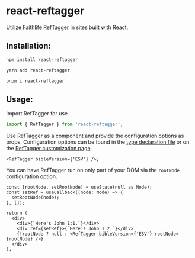 # react-reftagger

Utilize [Faithlife RefTagger](https://faithlife.com/products/reftagger) in sites built with React.

## Installation:

```sh
npm install react-reftagger

yarn add react-reftagger

pnpm i react-reftagger
```

## Usage:

Import RefTagger for use

```javascript
import { RefTagger } from 'react-reftagger';
```

Use RefTagger as a component and provide the configuration options as props. Configuration options can be found in the [type declaration file](./src/interfaces.ts) or on the [RefTagger customization page](https://faithlife.com/products/reftagger/customize).

```JSX
<RefTagger bibleVersion={'ESV'} />;
```

You can have RefTagger run on only part of your DOM via the `rootNode` configuration option.

```tsx
const [rootNode, setRootNode] = useState(null as Node);
const setRef = useCallback((node: Node) => {
  setRootNode(node);
}, []);

return (
  <div>
    <div>{`Here's John 1:1.`}</div>
    <div ref={setRef}>{`Here's John 1:2.`}</div>
    {!rootNode ? null : <RefTagger bibleVersion={'ESV'} rootNode={rootNode} />}
  </div>
);
```

